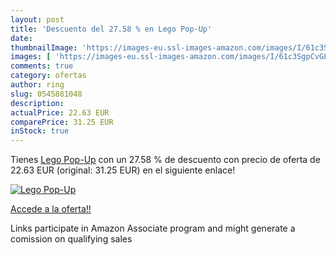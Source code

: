 ```yaml
---
layout: post
title: 'Descuento del 27.58 % en Lego Pop-Up'
date: 
thumbnailImage: 'https://images-eu.ssl-images-amazon.com/images/I/61c3SgpCvGL._SL200_.jpg'
images: [ 'https://images-eu.ssl-images-amazon.com/images/I/61c3SgpCvGL._SL200_.jpg' ]
comments: true
category: ofertas
author: ring
slug: 0545881048
description:
actualPrice: 22.63 EUR
comparePrice: 31.25 EUR
inStock: true
---
```


Tienes [Lego Pop-Up](https://www.amazon.es/dp/0545881048/?tag=tolees-21) con un 27.58 % de descuento con precio de oferta de 22.63 EUR (original: 31.25 EUR) en el siguiente enlace!

[![Lego Pop-Up](https://images-eu.ssl-images-amazon.com/images/I/61c3SgpCvGL._SL200_.jpg)](https://www.amazon.es/dp/0545881048/?tag=tolees-21)

[Accede a la oferta!!](https://www.amazon.es/dp/0545881048/?tag=tolees-21)

Links participate in Amazon Associate program and might generate a comission on qualifying sales


